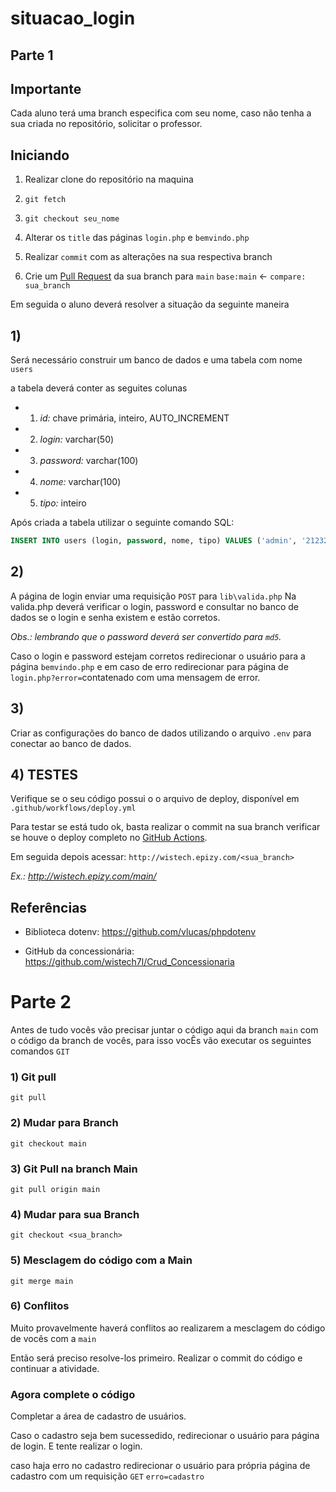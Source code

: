 # situacao_login

## Parte 1

## Importante
Cada aluno terá uma branch especifica com seu nome, caso não tenha a sua criada no repositório, solicitar o professor.

## Iniciando

1) Realizar clone do repositório na maquina
2) `git fetch`
3) `git checkout seu_nome`
4) Alterar os `title` das páginas `login.php` e `bemvindo.php`
5) Realizar `commit` com as alterações na sua respectiva branch 

6) Crie um [Pull Request](https://github.com/wistech7l/situacao_login/compare) da sua branch para `main`
`base:main` <- `compare: sua_branch`


Em seguida o aluno deverá resolver a situação da seguinte maneira

## 1) 
Será necessário construir um banco de dados e uma tabela com nome `users`

a tabela deverá conter as seguites colunas 
* 1) *id:* chave primária, inteiro, AUTO_INCREMENT
* 2) *login:* varchar(50)
* 3) *password:* varchar(100)
* 4) *nome:* varchar(100)
* 5) *tipo:* inteiro

Após criada a tabela utilizar o seguinte comando SQL:

``` SQL
INSERT INTO users (login, password, nome, tipo) VALUES ('admin', '21232f297a57a5a743894a0e4a801fc3', 'Administrador', 1);
```


## 2) 
A página de login enviar uma requisição `POST` para `lib\valida.php`
Na valida.php deverá verificar o login, password e consultar no banco de dados se o login e senha existem e estão corretos.

_Obs.: lembrando que o password deverá ser convertido para `md5`._

Caso o login e password estejam corretos redirecionar o usuário para a página `bemvindo.php` e em caso de erro redirecionar para página de `login.php?error=`contatenado com uma mensagem de error.

## 3)

Criar as configurações do banco de dados utilizando o arquivo `.env` para conectar ao banco de dados. 

## 4) TESTES

Verifique se o seu código possui o o arquivo de deploy, disponível em ```.github/workflows/deploy.yml```

Para testar se está tudo ok, basta realizar o commit na sua branch verificar se houve o deploy completo
no [GitHub Actions](https://github.com/wistech7l/situacao_login/actions).

Em seguida depois acessar: 
`http://wistech.epizy.com/<sua_branch>`

_Ex.: http://wistech.epizy.com/main/_

## Referências

* Biblioteca dotenv: https://github.com/vlucas/phpdotenv

* GitHub da concessionária: https://github.com/wistech7l/Crud_Concessionaria

# Parte 2

Antes de tudo vocês vão precisar juntar o código aqui da branch `main` com o código da branch de vocês, para isso vocÊs vão executar os seguintes comandos `GIT`

### 1) Git pull
`git pull`

### 2) Mudar para Branch
`git checkout main`

### 3) Git Pull na branch Main
`git pull origin main`

### 4) Mudar para sua Branch
`git checkout <sua_branch>`

### 5) Mesclagem do código com a Main
`git merge main`

### 6) Conflitos
Muito provavelmente haverá conflitos ao realizarem a mesclagem do código de vocês com a `main`

Então será preciso resolve-los primeiro. Realizar o commit do código e continuar a atividade.

### Agora complete o código
 Completar a área de cadastro de usuários.

Caso o cadastro seja bem sucessedido, redirecionar o usuário para página de login.
E tente realizar o login.

caso haja erro no cadastro redirecionar o usuário para própria página de cadastro com um requisição `GET` `erro=cadastro`

